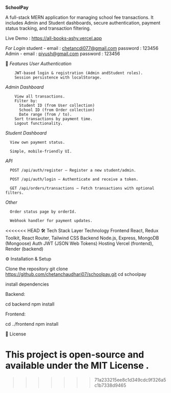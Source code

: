 **SchoolPay**

A full-stack MERN application for managing school fee transactions.
It includes Admin and Student dashboards, secure authentication, payment status tracking, and transaction filtering.

Live Demo : https://all-books-ashy.vercel.app

*For Login*
student - email : chetancdi077@gmail.com
          password : 123456
Admin -  email : piyush@gmail.com
         password : 123456
          


🚀 *Features*
*User Authentication*

        JWT-based login & registration (Admin andStudent roles).
        Session persistence with localStorage.


*Admin Dashboard*

        View all transactions.
        Filter by:
          Student ID (from User collection)
          School ID (from Order collection)
          Date range (from / to).
        Sort transactions by payment time.
        Logout functionality. 


*Student Dashboard*

      View own payment status.

      Simple, mobile-friendly UI.

 *API*

      POST /api/auth/register – Register a new student/admin.

      POST /api/auth/login – Authenticate and receive a token.

      GET /api/orders/transactions – Fetch transactions with optional filters.

*Other*

      Order status page by orderId.

      Webhook handler for payment updates.    

<<<<<<< HEAD
  🛠️ Tech Stack
Layer	Technology
Frontend	React, Redux Toolkit, React Router, Tailwind CSS
Backend	Node.js, Express, MongoDB (Mongoose)
Auth	JWT (JSON Web Tokens)
Hosting	Vercel (frontend), Render (backend)




⚙️ Installation & Setup

Clone the repository
git clone https://github.com/chetanchaudhari07/schoolpay.git
cd schoolpay

install dependencies

Backend:

cd backend
npm install


Frontend:

cd ../frontend
npm install


📝 License

This project is open-source and available under the MIT License
.    
=======







      
>>>>>>> 71a233215ee8c1d349cdc9f326a5c1b7338d9465
